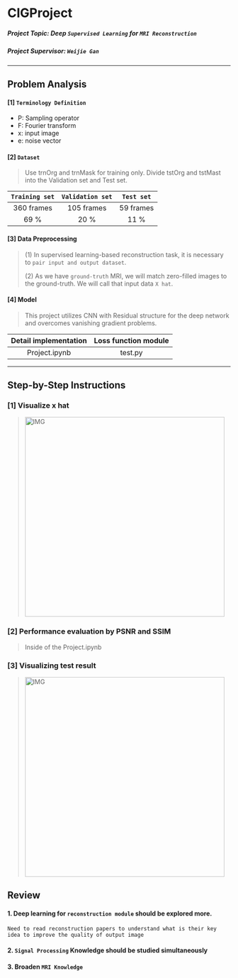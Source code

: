# CIGProject

##### Project Topic:  Deep `Supervised Learning` for `MRI Reconstruction`

##### Project Supervisor: `Weijie Gan`

----

## Problem Analysis

#### [1] `Terminology Definition`
* P: Sampling operator
* F: Fourier transform
* x: input image
* e: noise vector



#### [2] `Dataset`

> Use trnOrg and trnMask for training only. Divide tstOrg and tstMast into the Validation set and Test set.

|      `Training set`  |         `Validation set` |      `Test set`  |
| :---:         |     :---:      |    :---:  |
| 360 frames    | 105 frames     | 59 frames |
| 69 %          | 20 %           | 11 %      |


#### [3] Data Preprocessing

> (1) In supervised learning-based reconstruction task, it is necessary to `pair input and output dataset`.
> 
> (2) As we have `ground-truth` MRI, we will match zero-filled images to the ground-truth. We will call that input data `X hat`.


#### [4] Model
> This project utilizes CNN with Residual structure for the deep network and overcomes vanishing gradient problems.



| Detail implementation  | Loss function module|
|          :---:         |          :---:      |
|       Project.ipynb    |         test.py     |


----

## Step-by-Step Instructions

### [1] Visualize x hat

> <img width="450" alt="IMG" src="https://user-images.githubusercontent.com/73331241/174921929-c8c6a870-9bce-4622-85a0-53e7f2ebf047.png">


### [2] Performance evaluation by PSNR and SSIM

> Inside of the Project.ipynb

### [3] Visualizing test result

> <img width="450" alt="IMG" src="https://user-images.githubusercontent.com/73331241/174622993-99989c2a-4f19-44ef-9acf-ac7a553bdbb7.png">




## Review

#### 1. Deep learning for `reconstruction module` should be explored more.

    Need to read reconstruction papers to understand what is their key idea to improve the quality of output image

#### 2. `Signal Processing` Knowledge should be studied simultaneously

#### 3. Broaden `MRI Knowledge`




<!--
How to get zero-filled images

Zero-Fill
Zero-Filling is the process of adding data points to the end of the FID before Fourier Transform.

Zero-Filling can improve data quality by increasing the amount of points per ppm in the processed data to better define the resonance. The added data points have 0 amplitude so the only change of the processed data is more discreet data points.

The Zero-Fill menu is located under the Processing tab then Zero-Fill/LP. LP is Linear Prediction which is discussed here:

[Things to do]
1. Define Loss function (Done)
2. Construct overall model architecture (including normalization)
3. Study how to implement ResNet from scratch
4. Plot grid
5. Separate dataset (Train / Validation / Test)


### Encountered Error - 1

RuntimeError: expected scalar type Double but found Float

Solution: use `.float()` when we transfer from numpy to torch tensor

```python
noisy_torch = torch.from_numpy(xHat).float()
```

conv2d() received an invalid combination of arguments

Solution: padding was floating point by mistake.



-->





